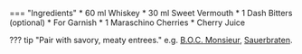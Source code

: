 === "Ingredients"
    * 60 ml Whiskey
    * 30 ml Sweet Vermouth
    * 1 Dash Bitters (optional)
    * For Garnish
        * 1 Maraschino Cherries
        * Cherry Juice

??? tip "Pair with savory, meaty entrees."
    e.g. [B.O.C. Monsieur](../../entrees/handhelds/boc-monsieur.md), [Sauerbraten](../../entrees/beef/sauerbraten.md).

